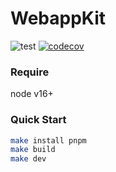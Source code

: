 # WebappKit

![test](https://github.com/querycap/webappkit/workflows/test/badge.svg)
[![codecov](https://codecov.io/gh/querycap/webappkit/branch/master/graph/badge.svg)](https://codecov.io/gh/querycap/devkit)

### Require

node v16+

### Quick Start

```bash
make install pnpm
make build
make dev
```
